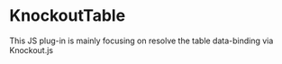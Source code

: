 # KnockoutTable
This JS plug-in is mainly focusing on resolve the table data-binding via Knockout.js
